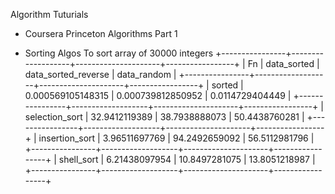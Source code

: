 Algorithm Tuturials

- Coursera Princeton Algorithms Part 1

- Sorting Algos
To sort array of 30000 integers
+----------------+-------------------+---------------------+-----------------+
| Fn             | data_sorted       | data_sorted_reverse | data_random     |
+----------------+-------------------+---------------------+-----------------+
| sorted         | 0.000569105148315 | 0.000739812850952   | 0.0114729404449 |
+----------------+-------------------+---------------------+-----------------+
| selection_sort | 32.9412119389     | 38.7938888073       | 50.4438760281   |
+----------------+-------------------+---------------------+-----------------+
| insertion_sort | 3.96511697769     | 94.2492659092       | 56.5112981796   |
+----------------+-------------------+---------------------+-----------------+
| shell_sort     | 6.21438097954     | 10.8497281075       | 13.8051218987   |
+----------------+-------------------+---------------------+-----------------+


